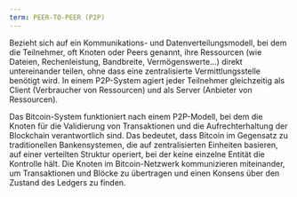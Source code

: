 ```yaml
---
term: PEER-TO-PEER (P2P)
---
```


Bezieht sich auf ein Kommunikations- und Datenverteilungsmodell, bei dem die Teilnehmer, oft Knoten oder Peers genannt, ihre Ressourcen (wie Dateien, Rechenleistung, Bandbreite, Vermögenswerte...) direkt untereinander teilen, ohne dass eine zentralisierte Vermittlungsstelle benötigt wird. In einem P2P-System agiert jeder Teilnehmer gleichzeitig als Client (Verbraucher von Ressourcen) und als Server (Anbieter von Ressourcen).

Das Bitcoin-System funktioniert nach einem P2P-Modell, bei dem die Knoten für die Validierung von Transaktionen und die Aufrechterhaltung der Blockchain verantwortlich sind. Das bedeutet, dass Bitcoin im Gegensatz zu traditionellen Bankensystemen, die auf zentralisierten Einheiten basieren, auf einer verteilten Struktur operiert, bei der keine einzelne Entität die Kontrolle hält. Die Knoten im Bitcoin-Netzwerk kommunizieren miteinander, um Transaktionen und Blöcke zu übertragen und einen Konsens über den Zustand des Ledgers zu finden.